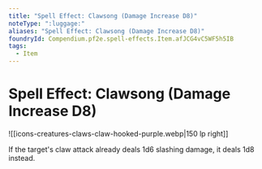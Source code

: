```yaml
---
title: "Spell Effect: Clawsong (Damage Increase D8)"
noteType: ":luggage:"
aliases: "Spell Effect: Clawsong (Damage Increase D8)"
foundryId: Compendium.pf2e.spell-effects.Item.afJCG4vC5WF5h5IB
tags:
  - Item
---
```


# Spell Effect: Clawsong (Damage Increase D8)
![[icons-creatures-claws-claw-hooked-purple.webp|150 lp right]]

If the target's claw attack already deals 1d6 slashing damage, it deals 1d8 instead.
